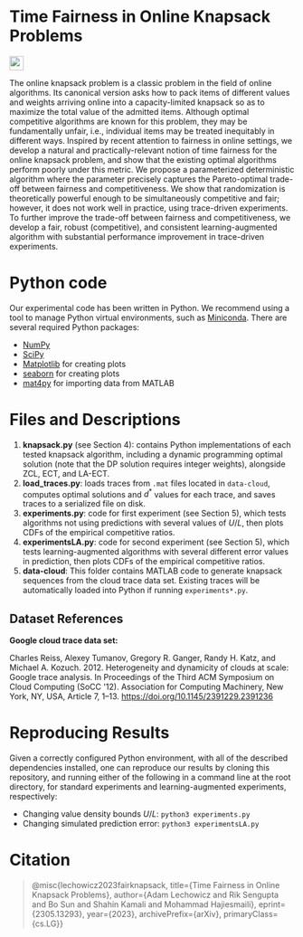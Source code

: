 # Time Fairness in Online Knapsack Problems

[<img src="https://img.shields.io/badge/Full%20Paper-2305.13293-B31B1B.svg?style=flat-square&logo=arxiv" height="25">](https://arxiv.org/abs/2305.13293)

The online knapsack problem is a classic problem in the field of online algorithms. Its canonical version asks how to pack items of different values and weights arriving online into a capacity-limited knapsack so as to maximize the total value of the admitted items. Although optimal competitive algorithms are known for this problem, they may be fundamentally unfair, i.e., individual items may be treated inequitably in different ways. Inspired by recent attention to fairness in online settings, we develop a natural and practically-relevant notion of time fairness for the online knapsack problem, and show that the existing optimal algorithms perform poorly under this metric. We propose a parameterized deterministic algorithm where the parameter precisely captures the Pareto-optimal trade-off between fairness and competitiveness. We show that randomization is theoretically powerful enough to be simultaneously competitive and fair; however, it does not work well in practice, using trace-driven experiments. To further improve the trade-off between fairness and competitiveness, we develop a fair, robust (competitive), and consistent learning-augmented algorithm with substantial performance improvement in trace-driven experiments.

# Python code 

Our experimental code has been written in Python.  We recommend using a tool to manage Python virtual environments, such as [Miniconda](https://docs.conda.io/en/latest/miniconda.html).  There are several required Python packages:
- [NumPy](https://numpy.org)
- [SciPy](https://scipy.org)
- [Matplotlib](https://matplotlib.org) for creating plots 
- [seaborn](https://seaborn.pydata.org) for creating plots 
- [mat4py](https://pypi.org/project/mat4py/) for importing data from MATLAB 

# Files and Descriptions

1. **knapsack.py** (see Section 4): contains Python implementations of each tested knapsack algorithm, including a dynamic programming optimal solution (note that the DP solution requires integer weights), alongside $\mathsf{ZCL}$, $\mathsf{ECT}$, and $\mathsf{LA\text{-}ECT}$.
2. **load_traces.py**: loads traces from ``.mat`` files located in ``data-cloud``, computes optimal solutions and $d^*$ values for each trace, and saves traces to a serialized file on disk.
3. **experiments.py**: code for first experiment (see Section 5), which tests algorithms not using predictions with several values of $U/L$, then plots CDFs of the empirical competitive ratios.
4. **experimentsLA.py**: code for second experiment (see Section 5), which tests learning-augmented algorithms with several different error values in prediction, then plots CDFs of the empirical competitive ratios.
5. **data-cloud**: This folder contains MATLAB code to generate knapsack sequences from the cloud trace data set.  Existing traces will be automatically loaded into Python if running ``experiments*.py``.

## Dataset References

**Google cloud trace data set:**

Charles Reiss, Alexey Tumanov, Gregory R. Ganger, Randy H. Katz, and Michael A. Kozuch. 2012. Heterogeneity and dynamicity of clouds at scale: Google trace analysis. In Proceedings of the Third ACM Symposium on Cloud Computing (SoCC '12). Association for Computing Machinery, New York, NY, USA, Article 7, 1–13. https://doi.org/10.1145/2391229.2391236

# Reproducing Results

Given a correctly configured Python environment, with all of the described dependencies installed, one can reproduce our results by cloning this repository, and running either of the following in a command line at the root directory, for standard experiments and learning-augmented experiments, respectively:

- Changing value density bounds $U/L$: `` python3 experiments.py ``
- Changing simulated prediction error: `` python3 experimentsLA.py ``


# Citation

> @misc{lechowicz2023fairknapsack, 
> title={Time Fairness in Online Knapsack Problems},
> author={Adam Lechowicz and Rik Sengupta and Bo Sun and Shahin Kamali and Mohammad Hajiesmaili},
> eprint={2305.13293},
> year={2023},
> archivePrefix={arXiv},
> primaryClass={cs.LG}}
